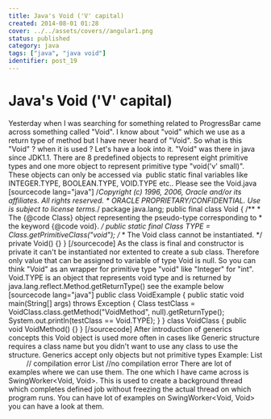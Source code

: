 ```yaml
---
title: Java's Void ('V' capital)
created: 2014-08-01 01:28
cover: ../../assets/covers//angular1.png
status: published
category: java
tags: ["java", "java void"]
identifier: post_19
---
```


# Java's Void ('V' capital)

Yesterday when I was searching for something related to ProgressBar came across something called "Void". I know about "void" which we use as a return type of method but I have never heard of "Void". So what is this "Void" ? when it is used ? Let's have a look into it. "Void" was there in java since JDK1.1. There are 8 predefined objects to represent eight primitive types and one more object to represent primitive type "void('v' small)". These objects can only be accessed via  public static final variables like INTEGER.TYPE, BOOLEAN.TYPE, VOID.TYPE etc.. Please see the Void.java [sourcecode lang="java"] /*Copyright (c) 1996, 2006, Oracle and/or its affiliates. All rights reserved. * ORACLE PROPRIETARY/CONFIDENTIAL. Use is subject to license terms.*/ package java.lang; public final class Void { /** * The {@code Class} object representing the pseudo-type corresponding to * the keyword {@code void}. */ public static final Class<Void> TYPE = Class.getPrimitiveClass("void"); /* * The Void class cannot be instantiated. */ private Void() {} } [/sourcecode] As the class is final and constructor is private it can't be instantiated nor extented to create a sub class. Therefore only value that can be assigned to variable of type Void is null. So you can think "Void" as an wrapper for primitive type "void" like "Integer" for "int". Void.TYPE is an object that represents void type and is returned by java.lang.reflect.Method.getReturnType() see the example below [sourcecode lang="java"] public class VoidExample { public static void main(String[] args) throws Exception { Class testClass = VoidClass.class.getMethod("VoidMethod", null).getReturnType(); System.out.println(testClass == Void.TYPE); } } class VoidClass { public void VoidMethod() {} } [/sourcecode] After introduction of generics concepts this Void object is used more often in cases like Generic structure requires a class name but you didn't want to use any class to use the structure. Generics accept only objects but not primitive types Example: List<int>          // compilation error List<Integer> //no compilation error There are lot of examples where we can use them. The one which I have came across is SwingWorker<Void, Void>. This is used to create a background thread which completes defined job without freezing the actual thread on which program runs. You can have lot of examples on SwingWorker<Void, Void> you can have a look at them.